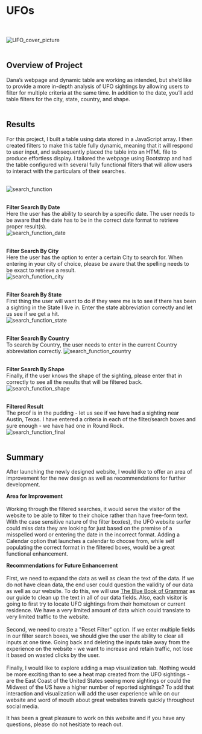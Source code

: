 # UFOs<br><br>

![UFO_cover_picture](UFO_cover_picture.png)<br><br>

## Overview of Project<br>
Dana’s webpage and dynamic table are working as intended, but she’d like to provide a more in-depth analysis of UFO sightings by allowing users to filter for multiple criteria at the same time. In addition to the date, you’ll add table filters for the city, state, country, and shape.<br><br>

## Results<br>
For this project, I built a table using data stored in a JavaScript array. I then created filters to make this table fully dynamic, meaning that it will respond to user input, and subsequently placed the table into an HTML file to produce effortless display.  I tailored the webpage using Bootstrap and had the table configured with several fully functional filters that will allow users to interact with the particulars of their searches.<br><br>

![search_function](search_function.png)<br><br>

**Filter Search By Date**<br>
Here the user has the ability to search by a specific date.  The user needs to be aware that the date has to be in the correct date format to retrieve proper result(s).<br>
![search_function_date](search_function_date.png)<br><br>

**Filter Search By City**<br>
Here the user has the option to enter a certain City to search for.  When entering in your city of choice, please be aware that the spelling needs to be exact to retrieve a result.<br>
![search_function_city](search_function_city.png)<br><br>

**Filter Search By State**<br>
First thing the user will want to do if they were me is to see if there has been a sighting in the State I live in.  Enter the state abbreviation correctly and let us see if we get a hit.<br>
![search_function_state](search_function_state.png)<br><br>

**Filter Search By Country**<br>
To search by Country, the user needs to enter in the current Country abbreviation correctly.
![search_function_country](search_function_country.png)<br><br>

**Filter Search By Shape**<br>
Finally, if the user knows the shape of the sighting, please enter that in correctly to see all the results that will be filtered back.<br>
![search_function_shape](search_function_shape.png)<br><br>

**Filtered Result**<br>
The proof is in the pudding - let us see if we have had a sighting near Austin, Texas.  I have entered a criteria in each of the filter/search boxes and sure enough - we have had one in Round Rock.<br>
![search_function_final](search_function_final.png)<br><br>

## Summary<br>
After launching the newly designed website, I would like to offer an area of improvement for the new design as well as recommendations for further development.<br>

**Area for Improvement**<br><br>
Working through the filtered searches, it would serve the visitor of the website to be able to filter to their choice rather than have free-form text.  With the case sensitive nature of the filter box(es), the UFO website surfer could miss data they are looking for just based on the premise of a misspelled word or entering the date in the incorrect format.  Adding a Calendar option that launches a calendar to choose from, while self populating the correct format in the filtered boxes, would be a great functional enhancement.<br>

**Recommendations for Future Enhancement**<br><br>
First, we need to expand the data as well as clean the text of the data.  If we do not have clean data, the end user could question the validity of our data as well as our website.  To do this, we will use [The Blue Book of Grammar](https://www.grammarbook.com/) as our guide to clean up the text in all of our data fields.  Also, each visitor is going to first try to locate UFO sightings from their hometown or current residence.  We have a very limited amount of data which could translate to very limited traffic to the website.<br><br>
Second, we need to create a "Reset Filter" option.  If we enter multiple fields in our filter search boxes, we should give the user the ability to clear all inputs at one time.  Going back and deleting the inputs take away from the experience on the website - we want to increase and retain traffic, not lose it based on wasted clicks by the user.<br><br>
Finally,  I would like to explore adding a map visualization tab.  Nothing would be more exciting than to see a heat map created from the UFO sightings - are the East Coast of the United States seeing more sightings or could the Midwest of the US have a higher number of reported sightings?  To add that interaction and visualization will add the user experience while on our website and word of mouth about great websites travels quickly throughout social media.<br>

It has been a great pleasure to work on this website and if you have any questions, please do not hesitiate to reach out.
